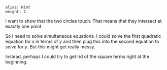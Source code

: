 ````
alias: Hint
weight: 2
````

<div class="chalk">
I want to show that the two circles touch.  That means that they intersect at exactly one point. 

So I need to solve simultaneous equations. I could solve the first quadratic equation for $x$ in terms of $y$ and then plug this into the second equation to solve for $y$. But this might get really messy.

Instead, perhaps I could try to get rid of the square terms right at the beginning.
</div>
